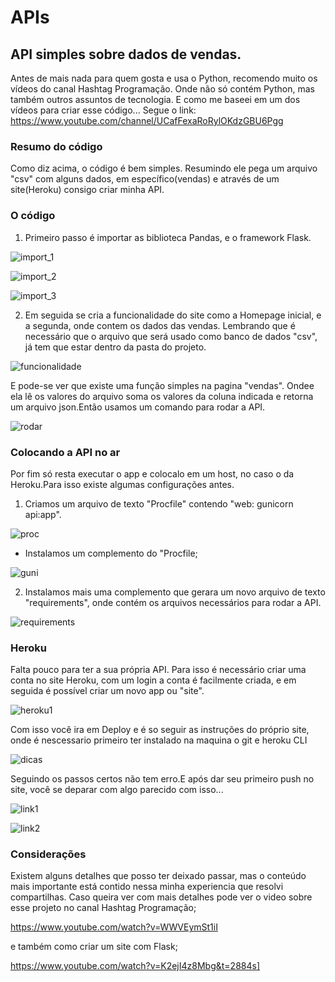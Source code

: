 # APIs
## API simples sobre dados de vendas. ##

Antes de mais nada para quem gosta e usa o Python, recomendo muito os vídeos do canal Hashtag Programação. Onde não só contém Python, mas também outros assuntos de tecnologia. E como me baseei em um dos vídeos para criar esse código...
Segue o link: https://www.youtube.com/channel/UCafFexaRoRylOKdzGBU6Pgg

### Resumo do código ###
Como diz acima, o código é bem simples. Resumindo ele pega um arquivo "csv" com alguns dados, em específico(vendas) e através de um site(Heroku) consigo criar minha API.

### O código ###
1. Primeiro passo é importar as biblioteca Pandas, e o framework Flask.

![import_1](https://user-images.githubusercontent.com/68728828/147696906-9c07c8da-7684-48fe-8e9c-76367ca9d33c.jpg)

![import_2](https://user-images.githubusercontent.com/68728828/147696914-3835b6e2-fd89-4a7d-b8a7-534aef6761a6.jpg)

![import_3](https://user-images.githubusercontent.com/68728828/147696918-e1f86f6f-4a0e-45b8-a1a4-714663ed0cc3.jpg)

2. Em seguida se cria a funcionalidade do site como a Homepage inicial, e a segunda, onde contem os dados das vendas. Lembrando que é necessário que o arquivo que será usado como banco de dados "csv", já tem que estar dentro da pasta do projeto.

![funcionalidade](https://user-images.githubusercontent.com/68728828/147697281-284a69ee-659b-45fd-aca9-33e14862d8fe.jpg)

E pode-se ver que existe uma função simples na pagina "vendas". Ondee ela lê os valores do arquivo soma os valores da coluna indicada e retorna um arquivo json.Então usamos um comando para rodar a API.

![rodar](https://user-images.githubusercontent.com/68728828/147697711-cd9bb081-3cc3-4700-b8ee-a3c346b8fadd.jpg)

### Colocando a API no ar ###
Por fim só resta executar o app e colocalo em um host, no caso o da Heroku.Para isso existe algumas configurações antes.

1. Criamos um arquivo de texto "Procfile" contendo "web: gunicorn api:app".

![proc](https://user-images.githubusercontent.com/68728828/147698593-3c5e4ada-bf00-4bdc-8458-f31b239ccf21.jpg)

  - Instalamos um complemento do "Procfile;
  
  ![guni](https://user-images.githubusercontent.com/68728828/147698611-47fac3be-943e-44ae-9ad0-76626ae2f51a.jpg)

2. Instalamos mais uma complemento que gerara um novo arquivo de texto "requirements", onde contém os arquivos necessários para rodar a API.

![requirements](https://user-images.githubusercontent.com/68728828/147698624-87869805-6101-42f4-bd8c-e8b1cbf4be42.jpg)

### Heroku ###
Falta pouco para ter a sua própria API. Para isso é necessário criar uma conta no site Heroku, com um login a conta é facilmente criada, e em seguida é possível criar um novo app ou "site".

![heroku1](https://user-images.githubusercontent.com/68728828/147700047-56523d62-27c7-4be3-9154-a0e4cf52d74f.jpg)

Com isso você ira em Deploy e é so seguir as instruções do próprio site, onde é nescessario primeiro ter instalado na maquina o git e heroku CLI

![dicas](https://user-images.githubusercontent.com/68728828/147700401-ff22ce59-cc4b-4b98-82e4-aad26a20cf4a.jpg)

Seguindo os passos certos não tem erro.E após dar seu primeiro push no site, você se deparar com algo parecido com isso...

![link1](https://user-images.githubusercontent.com/68728828/147700718-923b309f-09bd-43bb-b202-b1dc1657ad20.jpg)

![link2](https://user-images.githubusercontent.com/68728828/147700724-f2c9f7cb-22a6-45e8-87cf-74515e3c3167.jpg)

### Considerações ###
Existem alguns detalhes que posso ter deixado passar, mas o conteúdo mais importante está contido nessa minha experiencia que resolvi compartilhas.
Caso queira ver com mais detalhes pode ver o video sobre esse projeto no canal Hashtag Programação;

https://www.youtube.com/watch?v=WWVEymSt1iI

e também como criar um site com Flask;

https://www.youtube.com/watch?v=K2ejI4z8Mbg&t=2884s]
